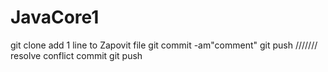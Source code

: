 # JavaCore1


git clone <url>
  add 1 line to Zapovit file
  git commit -am"comment"
  git push
  ///////
  resolve conflict
  commit
  git push
